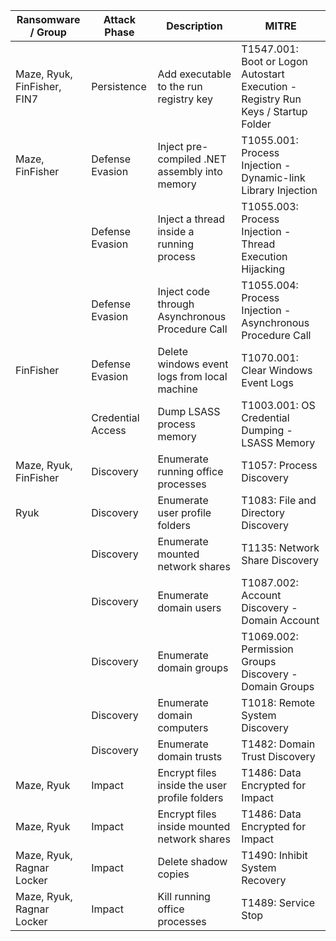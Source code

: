 | Ransomware / Group | Attack Phase | Description | MITRE |
| ------------------ | ------------ | ----------- | ----- | 
| Maze, Ryuk, FinFisher, FIN7 | Persistence | Add executable to the run registry key | T1547.001: Boot or Logon Autostart Execution - Registry Run Keys / Startup Folder |
| Maze, FinFisher | Defense Evasion | Inject pre-compiled .NET assembly into memory | T1055.001: Process Injection - Dynamic-link Library Injection |
| | Defense Evasion | Inject a thread inside a running process | T1055.003: Process Injection - Thread Execution Hijacking |
| | Defense Evasion | Inject code through Asynchronous Procedure Call | T1055.004: Process Injection - Asynchronous Procedure Call | 
| FinFisher | Defense Evasion | Delete windows event logs from local machine | T1070.001: Clear Windows Event Logs |
| | Credential Access | Dump LSASS process memory | T1003.001: OS Credential Dumping - LSASS Memory |
| Maze, Ryuk, FinFisher | Discovery | Enumerate running office processes | T1057: Process Discovery | 
| Ryuk | Discovery | Enumerate user profile folders | T1083: File and Directory Discovery | 	
| | Discovery | Enumerate mounted network shares | T1135: Network Share Discovery |
| | Discovery | Enumerate domain users | T1087.002: Account Discovery - Domain Account | 
| | Discovery | Enumerate domain groups | T1069.002: Permission Groups Discovery - Domain Groups | 
| | Discovery | Enumerate domain computers | T1018: Remote System Discovery |
| | Discovery | Enumerate domain trusts	 | T1482: Domain Trust Discovery | 
| Maze, Ryuk | Impact | Encrypt files inside the user profile folders | T1486: Data Encrypted for Impact |
| Maze, Ryuk | Impact | Encrypt files inside mounted network shares | T1486: Data Encrypted for Impact |
| Maze, Ryuk, Ragnar Locker | Impact | Delete shadow copies | T1490: Inhibit System Recovery |
| Maze, Ryuk, Ragnar Locker | Impact | Kill running office processes | T1489: Service Stop |
